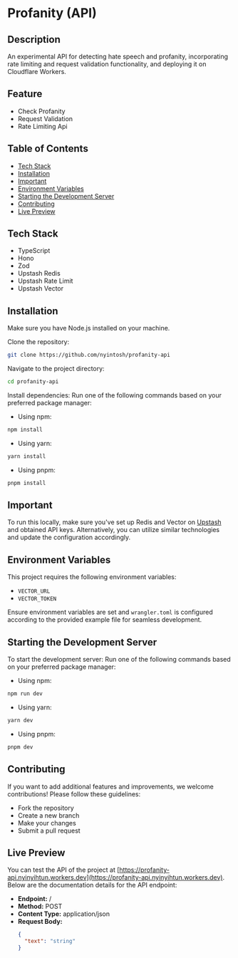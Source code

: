 # Profanity (API)

## Description

An experimental API for detecting hate speech and profanity, incorporating rate limiting and request validation functionality, and deploying it on Cloudflare Workers.

## Feature

- Check Profanity
- Request Validation
- Rate Limiting Api

## Table of Contents

- [Tech Stack](#tech-stack)
- [Installation](#installation)
- [Important](#important)
- [Environment Variables](#environment-variables)
- [Starting the Development Server](#starting-the-development-server)
- [Contributing](#contributing)
- [Live Preview](#live-preview)

## Tech Stack

- TypeScript
- Hono
- Zod
- Upstash Redis
- Upstash Rate Limit
- Upstash Vector

## Installation

Make sure you have Node.js installed on your machine.

Clone the repository:

```bash
git clone https://github.com/nyintosh/profanity-api
```

Navigate to the project directory:

```bash
cd profanity-api
```

Install dependencies:
Run one of the following commands based on your preferred package manager:

- Using npm:

```bash
npm install
```

- Using yarn:

```bash
yarn install
```

- Using pnpm:

```bash
pnpm install
```

## Important

To run this locally, make sure you've set up Redis and Vector on [Upstash](https://upstash.com) and obtained API keys. Alternatively, you can utilize similar technologies and update the configuration accordingly.

## Environment Variables

This project requires the following environment variables:

- `VECTOR_URL`
- `VECTOR_TOKEN`

Ensure environment variables are set and `wrangler.toml` is configured according to the provided example file for seamless development.

## Starting the Development Server

To start the development server:
Run one of the following commands based on your preferred package manager:

- Using npm:

```bash
npm run dev
```

- Using yarn:

```bash
yarn dev
```

- Using pnpm:

```bash
pnpm dev
```

## Contributing

If you want to add additional features and improvements, we welcome contributions! Please follow these guidelines:

- Fork the repository
- Create a new branch
- Make your changes
- Submit a pull request

## Live Preview

You can test the API of the project at [https://profanity-api.nyinyihtun.workers.dev](https://profanity-api.nyinyihtun.workers.dev). Below are the documentation details for the API endpoint:

- **Endpoint:** /
- **Method:** POST
- **Content Type:** application/json
- **Request Body:**
  ```json
  {
  	"text": "string"
  }
  ```
